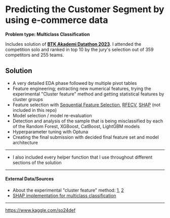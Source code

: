 # Predicting the Customer Segment by using e-commerce data

__Problem type: Multiclass Classification__

Includes solution of [__BTK Akademi Datathon 2023__](https://www.kaggle.com/competitions/datathon2023). I attended the competition solo and ranked in top 10 by the jury's selection out of 359 competitors and 255 teams. 


## Solution
* A very detailed EDA phase followed by multiple pivot tables
* Feature engineering; extracting new numerical features, trying the experimental "Cluster feature" method and getting statistical features by cluster groups
* Feature selection with [Sequential Feature Selection](https://rasbt.github.io/mlxtend/user_guide/feature_selection/SequentialFeatureSelector/), [RFECV](https://scikit-learn.org/stable/modules/generated/sklearn.feature_selection.RFECV.html), [SHAP](https://shap.readthedocs.io/en/latest/) (not included in this repo)
* Model selection / model re-evaluation
* Detection and analysis of the sample that is being misclassified by each of the Random Forest, XGBoost, CatBoost, LightGBM models
* Hyperparameter tuning with Optuna
* Creating the final submission with decided final feature set and model architecture

***
* I also included every helper function that I use throughout different sections of the solution
***

#### External Data/Sources

* About the experimental "cluster feature" method: [1](http://scholar.googleusercontent.com/scholar?q=cache%3AjGchW-3Xsj0J%3Ascholar.google.com%2F&hl=tr&as_sdt=0%2C5&as_vis=1&scioq=Combining+Clustering+with+Classification%3A+A+Technique+to+Improve+Classification+Accuracy), [2](https://beei.org/index.php/EEI/article/view/1272)
* [SHAP implementation for multiclass classification](https://towardsdatascience.com/explainable-ai-xai-with-shap-multi-class-classification-problem-64dd30f97cea)


***

https://www.kaggle.com/so24def


